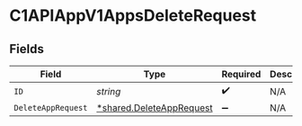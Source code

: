 # C1APIAppV1AppsDeleteRequest


## Fields

| Field                                                                      | Type                                                                       | Required                                                                   | Description                                                                |
| -------------------------------------------------------------------------- | -------------------------------------------------------------------------- | -------------------------------------------------------------------------- | -------------------------------------------------------------------------- |
| `ID`                                                                       | *string*                                                                   | :heavy_check_mark:                                                         | N/A                                                                        |
| `DeleteAppRequest`                                                         | [*shared.DeleteAppRequest](../../../pkg/models/shared/deleteapprequest.md) | :heavy_minus_sign:                                                         | N/A                                                                        |